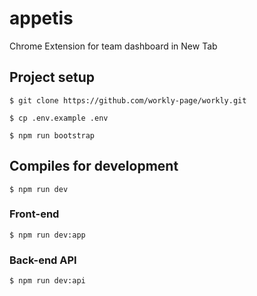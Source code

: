 # appetis
Chrome Extension for team dashboard in New Tab



## Project setup

```shell
$ git clone https://github.com/workly-page/workly.git

$ cp .env.example .env

$ npm run bootstrap
```


## Compiles for development

```shell
$ npm run dev
```

### Front-end
```Shell
$ npm run dev:app
```

### Back-end API
```Shell
$ npm run dev:api
```



